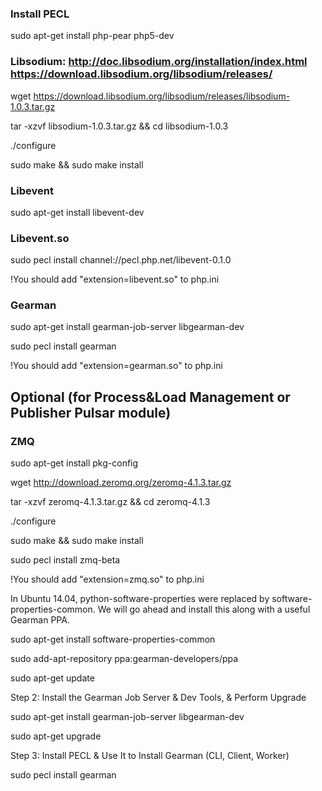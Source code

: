 ### Install PECL

sudo apt-get install php-pear php5-dev

### Libsodium: http://doc.libsodium.org/installation/index.html https://download.libsodium.org/libsodium/releases/

wget https://download.libsodium.org/libsodium/releases/libsodium-1.0.3.tar.gz

tar -xzvf libsodium-1.0.3.tar.gz && cd libsodium-1.0.3

./configure

sudo make && sudo make install

### Libevent

sudo apt-get install libevent-dev

### Libevent.so

sudo pecl install channel://pecl.php.net/libevent-0.1.0

!You should add "extension=libevent.so" to php.ini

### Gearman

sudo apt-get install gearman-job-server libgearman-dev

sudo pecl install gearman

!You should add "extension=gearman.so" to php.ini

## Optional (for Process&Load Management or Publisher Pulsar module)

### ZMQ

sudo apt-get install pkg-config

wget http://download.zeromq.org/zeromq-4.1.3.tar.gz

tar -xzvf zeromq-4.1.3.tar.gz && cd zeromq-4.1.3 

./configure

sudo make && sudo make install

sudo pecl install zmq-beta

!You should add "extension=zmq.so" to php.ini

In Ubuntu 14.04, python-software-properties were replaced by software-properties-common. We will go ahead and install this along with a useful Gearman PPA.

sudo apt-get install software-properties-common

sudo add-apt-repository ppa:gearman-developers/ppa

sudo apt-get update

Step 2: Install the Gearman Job Server & Dev Tools, & Perform Upgrade

sudo apt-get install gearman-job-server libgearman-dev

sudo apt-get upgrade

Step 3: Install PECL & Use It to Install Gearman (CLI, Client, Worker)

sudo pecl install gearman